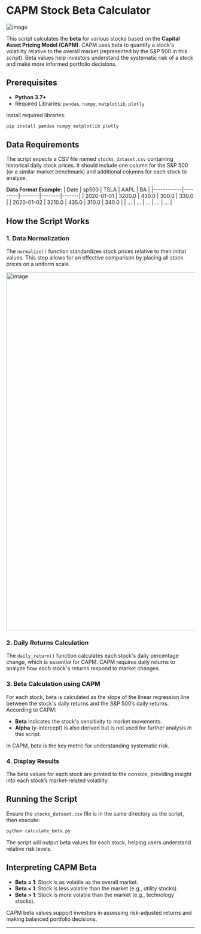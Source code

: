 # CAPM Stock Beta Calculator

![image](https://github.com/user-attachments/assets/24912654-2d4b-4a3b-924d-8c89e4caef11)

This script calculates the **beta** for various stocks based on the **Capital Asset Pricing Model (CAPM)**. CAPM uses beta to quantify a stock's volatility relative to the overall market (represented by the S&P 500 in this script). Beta values help investors understand the systematic risk of a stock and make more informed portfolio decisions.

## Prerequisites

- **Python 3.7+**
- Required Libraries: `pandas`, `numpy`, `matplotlib`, `plotly`

Install required libraries:
```bash
pip install pandas numpy matplotlib plotly
```

## Data Requirements

The script expects a CSV file named `stocks_dataset.csv` containing historical daily stock prices. It should include one column for the S&P 500 (or a similar market benchmark) and additional columns for each stock to analyze.

**Data Format Example:**
| Date       | sp500   | TSLA   | AAPL   | BA    |
|------------|---------|--------|--------|-------|
| 2020-01-01 | 3200.0  | 430.0  | 300.0  | 330.0 |
| 2020-01-02 | 3210.0  | 435.0  | 310.0  | 340.0 |
| ...        | ...     | ...    | ...    | ...   |

## How the Script Works

### 1. Data Normalization
The `normalize()` function standardizes stock prices relative to their initial values. This step allows for an effective comparison by placing all stock prices on a uniform scale.

<img width="958" alt="image" src="https://github.com/user-attachments/assets/f2a01eb5-5ed2-4299-8ace-849a56f1acac">

### 2. Daily Returns Calculation
The `daily_return()` function calculates each stock's daily percentage change, which is essential for CAPM. CAPM requires daily returns to analyze how each stock's returns respond to market changes.

### 3. Beta Calculation using CAPM
For each stock, beta is calculated as the slope of the linear regression line between the stock's daily returns and the S&P 500’s daily returns. According to CAPM:
   - **Beta** indicates the stock's sensitivity to market movements.
   - **Alpha** (y-intercept) is also derived but is not used for further analysis in this script.

   In CAPM, beta is the key metric for understanding systematic risk.

### 4. Display Results
The beta values for each stock are printed to the console, providing insight into each stock’s market-related volatility.

## Running the Script

Ensure the `stocks_dataset.csv` file is in the same directory as the script, then execute:

```bash
python calculate_beta.py
```

The script will output beta values for each stock, helping users understand relative risk levels.

## Interpreting CAPM Beta

- **Beta = 1**: Stock is as volatile as the overall market.
- **Beta < 1**: Stock is less volatile than the market (e.g., utility stocks).
- **Beta > 1**: Stock is more volatile than the market (e.g., technology stocks).

CAPM beta values support investors in assessing risk-adjusted returns and making balanced portfolio decisions.

---
